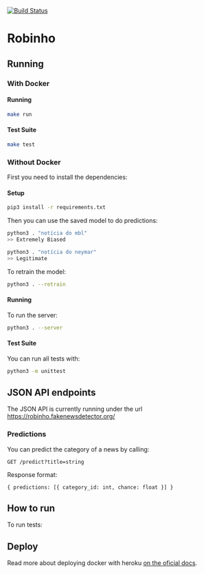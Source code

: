[![Build Status][ci-svg]][ci-url]

[ci-svg]: https://circleci.com/gh/fake-news-detector/robinho.svg?style=shield
[ci-url]: https://circleci.com/gh/fake-news-detector/robinho

Robinho
=======

## Running

### With Docker

#### Running

```sh
make run
```

#### Test Suite

```sh
make test
```

### Without Docker

First you need to install the dependencies:

#### Setup

```sh
pip3 install -r requirements.txt
```

Then you can use the saved model to do predictions:

```sh
python3 . "notícia do mbl"
>> Extremely Biased

python3 . "notícia do neymar"
>> Legitimate
```

To retrain the model:

```sh
python3 . --retrain
```

#### Running

To run the server:

```sh
python3 . --server
```

#### Test Suite

You can run all tests with:

```sh
python3 -m unittest
```

## JSON API endpoints

The JSON API is currently running under the url https://robinho.fakenewsdetector.org/

### Predictions

You can predict the category of a news by calling:

`GET /predict?title=string`

Response format:

`{ predictions: [{ category_id: int, chance: float }] }`

## How to run

To run tests:

## Deploy

Read more about deploying docker with heroku [on the oficial docs](https://devcenter.heroku.com/articles/container-registry-and-runtime).
